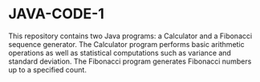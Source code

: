 # JAVA-CODE-1
This repository contains two Java programs: a Calculator and a Fibonacci sequence generator. The Calculator program performs basic arithmetic operations as well as statistical computations such as variance and standard deviation. The Fibonacci program generates Fibonacci numbers up to a specified count.
